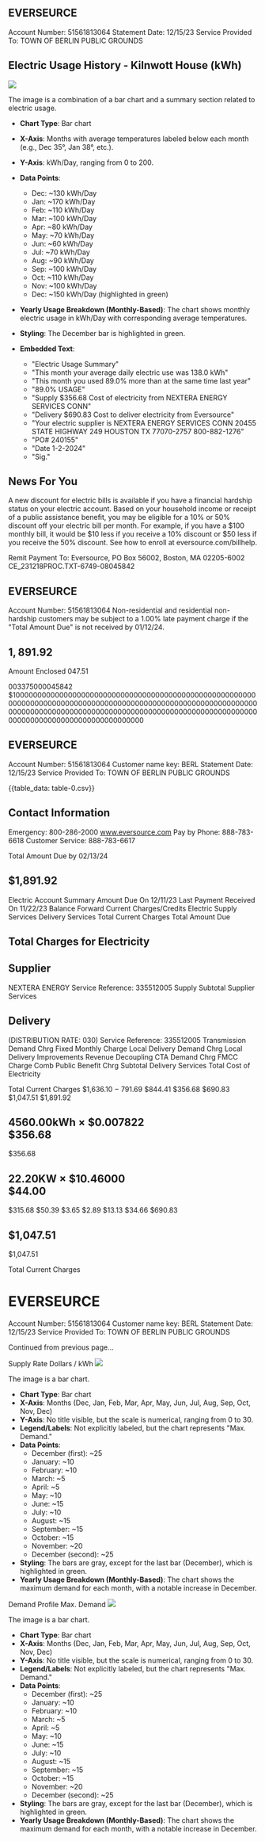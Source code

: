 ## EVERSEURCE

Account Number: 51561813064
Statement Date: $12 / 15 / 23$
Service Provided To:
TOWN OF BERLIN PUBLIC GROUNDS

## Electric Usage History - Kilnwott House (kWh)

![](images/img-0.jpeg)

The image is a combination of a bar chart and a summary section related to electric usage.

- **Chart Type**: Bar chart
- **X-Axis**: Months with average temperatures labeled below each month (e.g., Dec 35°, Jan 38°, etc.).
- **Y-Axis**: kWh/Day, ranging from 0 to 200.
- **Data Points**: 
  - Dec: ~130 kWh/Day
  - Jan: ~170 kWh/Day
  - Feb: ~110 kWh/Day
  - Mar: ~100 kWh/Day
  - Apr: ~80 kWh/Day
  - May: ~70 kWh/Day
  - Jun: ~60 kWh/Day
  - Jul: ~70 kWh/Day
  - Aug: ~90 kWh/Day
  - Sep: ~100 kWh/Day
  - Oct: ~110 kWh/Day
  - Nov: ~100 kWh/Day
  - Dec: ~150 kWh/Day (highlighted in green)

- **Yearly Usage Breakdown (Monthly-Based)**: The chart shows monthly electric usage in kWh/Day with corresponding average temperatures.

- **Styling**: The December bar is highlighted in green.

- **Embedded Text**:
  - "Electric Usage Summary"
  - "This month your average daily electric use was 138.0 kWh"
  - "This month you used 89.0% more than at the same time last year"
  - "89.0% USAGE"
  - "Supply $356.68 Cost of electricity from NEXTERA ENERGY SERVICES CONN"
  - "Delivery $690.83 Cost to deliver electricity from Eversource"
  - "Your electric supplier is NEXTERA ENERGY SERVICES CONN 20455 STATE HIGHWAY 249 HOUSTON TX 77070-2757 800-882-1276"
  - "PO# 240155"
  - "Date 1-2-2024"
  - "Sig."

## News For You

A new discount for electric bills is available if you have a financial hardship status on your electric account. Based on your household income or receipt of a public assistance benefit, you may be eligible for a $10 \%$ or $50 \%$ discount off your electric bill per month. For example, if you have a $\$ 100$ monthly bill, it would be $\$ 10$ less if you receive a $10 \%$ discount or $\$ 50$ less if you receive the $50 \%$ discount. See how to enroll at eversource.com/billhelp.

Remit Payment To: Eversource, PO Box 56002, Boston, MA 02205-6002
CE_231218PROC.TXT-6749-08045842

## EVERSEURCE

Account Number: 51561813064
Non-residential and residential non-hardship customers may be subject to a $1.00 \%$ late payment charge if the "Total Amount Due" is not received by $01 / 12 / 24$.

## $1,891.92$

Amount Enclosed
$047.51$

003375000045842
$100000000000000000000000000000000000000000000000000000000000000000000000000000000000000000000000000000000000000000000000000000000000000000000000000000000000000000000000000000000000000000000000000000000

## EVERSEURCE

Account Number: 51561813064
Customer name key: BERL
Statement Date: 12/15/23
Service Provided To:
TOWN OF BERLIN PUBLIC GROUNDS

{{table_data: table-0.csv}}

## Contact Information

Emergency: 800-286-2000
www.eversource.com
Pay by Phone: 888-783-6618
Customer Service: 888-783-6617

Total Amount Due
by $02 / 13 / 24$

## $1,891.92

Electric Account Summary
Amount Due On 12/11/23
Last Payment Received On 11/22/23
Balance Forward
Current Charges/Credits
Electric Supply Services
Delivery Services
Total Current Charges
Total Amount Due

## Total Charges for Electricity

## Supplier

NEXTERA ENERGY
Service Reference: 335512005 Supply
Subtotal Supplier Services

## Delivery

(DISTRIBUTION RATE: 030)
Service Reference: 335512005
Transmission Demand Chrg
Fixed Monthly Charge
Local Delivery Demand Chrg
Local Delivery Improvements
Revenue Decoupling
CTA Demand Chrg
FMCC Charge
Comb Public Benefit Chrg
Subtotal Delivery Services
Total Cost of Electricity

Total Current Charges
$1,636.10
$-$ 791.69
\$844.41
\$356.68
\$690.83
\$1,047.51
\$1,891.92

## $4560.00 \mathrm{kWh} \times \$ 0.007822$ <br> \$356.68

\$356.68

## $22.20 \mathrm{KW} \times \$ 10.46000$ <br> \$44.00

\$315.68
\$50.39
\$3.65
\$2.89
\$13.13
\$34.66
\$690.83

## \$1,047.51

\$1,047.51

Total Current Charges

# EVERSEURCE 

Account Number: 51561813064
Customer name key: BERL
Statement Date: 12/15/23
Service Provided To:
TOWN OF BERLIN PUBLIC GROUNDS

Continued from previous page...

Supply Rate
Dollars / kWh
![](images/img-2.jpeg)

The image is a bar chart.

- **Chart Type**: Bar chart
- **X-Axis**: Months (Dec, Jan, Feb, Mar, Apr, May, Jun, Jul, Aug, Sep, Oct, Nov, Dec)
- **Y-Axis**: No title visible, but the scale is numerical, ranging from 0 to 30.
- **Legend/Labels**: Not explicitly labeled, but the chart represents "Max. Demand."
- **Data Points**:
  - December (first): ~25
  - January: ~10
  - February: ~10
  - March: ~5
  - April: ~5
  - May: ~10
  - June: ~15
  - July: ~10
  - August: ~15
  - September: ~15
  - October: ~15
  - November: ~20
  - December (second): ~25
- **Styling**: The bars are gray, except for the last bar (December), which is highlighted in green.
- **Yearly Usage Breakdown (Monthly-Based)**: The chart shows the maximum demand for each month, with a notable increase in December.

Demand Profile
Max. Demand
![](images/img-2.jpeg)

The image is a bar chart.

- **Chart Type**: Bar chart
- **X-Axis**: Months (Dec, Jan, Feb, Mar, Apr, May, Jun, Jul, Aug, Sep, Oct, Nov, Dec)
- **Y-Axis**: No title visible, but the scale is numerical, ranging from 0 to 30.
- **Legend/Labels**: Not explicitly labeled, but the chart represents "Max. Demand."
- **Data Points**:
  - December (first): ~25
  - January: ~10
  - February: ~10
  - March: ~5
  - April: ~5
  - May: ~10
  - June: ~15
  - July: ~10
  - August: ~15
  - September: ~15
  - October: ~15
  - November: ~20
  - December (second): ~25
- **Styling**: The bars are gray, except for the last bar (December), which is highlighted in green.
- **Yearly Usage Breakdown (Monthly-Based)**: The chart shows the maximum demand for each month, with a notable increase in December.
